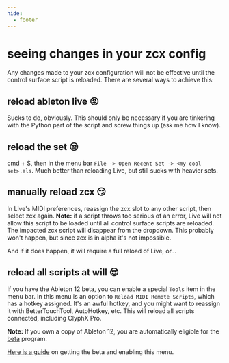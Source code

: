 ```yaml
---
hide:
  - footer
---
```


# seeing changes in your zcx config

Any changes made to your zcx configuration will not be effective until the control surface script is reloaded. There are several ways to achieve this:

## reload ableton live 😡

Sucks to do, obviously. This should only be necessary if you are tinkering with the Python part of the script and screw things up (ask me how I know).

## reload the set 😒

cmd + S, then in the menu bar `File -> Open Recent Set -> <my cool set>.als`. Much better than reloading Live, but still sucks with heavier sets.

## manually reload zcx 😏

In Live's MIDI preferences, reassign the zcx slot to any other script, then select zcx again. **Note:** if a script throws too serious of an error, Live will not allow this script to be loaded until all control surface scripts are reloaded. The impacted zcx script will disappear from the dropdown. This probably won't happen, but since zcx is in alpha it's not impossible.

And if it does happen, it will require a full reload of Live, or...

## reload all scripts at will 😎

If you have the Ableton 12 beta, you can enable a special `Tools` item in the menu bar. In this menu is an option to `Reload MIDI Remote Scripts`, which has a hotkey assigned. It's an awful hotkey, and you might want to reassign it with BetterTouchTool, AutoHotkey, etc. This will reload all scripts connected, including ClyphX Pro.

**Note:** If you own a copy of Ableton 12, you are automatically eligible for the [beta](https://www.ableton.com/en/beta/) program.

[Here is a guide](https://www.youtube.com/watch?v=L8JdzM0Lg8o) on getting the beta and enabling this menu.
